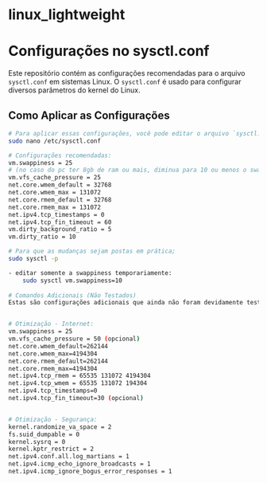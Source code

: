 # linux_lightweight

# Configurações no sysctl.conf

Este repositório contém as configurações recomendadas para o arquivo `sysctl.conf` em sistemas Linux. O `sysctl.conf` é usado para configurar diversos parâmetros do kernel do Linux.

## Como Aplicar as Configurações

```bash
# Para aplicar essas configurações, você pode editar o arquivo `sysctl.conf` usando o comando: 
sudo nano /etc/sysctl.conf

# Configurações recomendadas:
vm.swappiness = 25 
# (no caso do pc ter 8gb de ram ou mais, diminua para 10 ou menos o swappiness)
vm.vfs_cache_pressure = 25
net.core.wmem_default = 32768
net.core.wmem_max = 131072
net.core.rmem_default = 32768
net.core.rmem_max = 131072
net.ipv4.tcp_timestamps = 0
net.ipv4.tcp_fin_timeout = 60
vm.dirty_background_ratio = 5
vm.dirty_ratio = 10

# Para que as mudanças sejam postas em prática;
sudo sysctl -p 

- editar somente a swappiness temporariamente:
    sudo sysctl vm.swappiness=10
    
# Comandos Adicionais (Não Testados)
Estas são configurações adicionais que ainda não foram devidamente testadas:


# Otimização - Internet: 
vm.swappiness = 25
vm.vfs_cache_pressure = 50 (opcional)
net.core.wmem_default=262144
net.core.wmem_max=4194304
net.core.rmem_default=262144
net.core.rmem_max=4194304
net.ipv4.tcp_rmem = 65535 131072 4194304
net.ipv4.tcp_wmem = 65535 131072 194304
net.ipv4.tcp_timestamps=0
net.ipv4.tcp_fin_timeout=30 (opcional)


# Otimização - Segurança:
kernel.randomize_va_space = 2
fs.suid_dumpable = 0
kernel.sysrq = 0
kernel.kptr_restrict = 2
net.ipv4.conf.all.log_martians = 1
net.ipv4.icmp_echo_ignore_broadcasts = 1
net.ipv4.icmp_ignore_bogus_error_responses = 1
